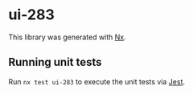 # ui-283

This library was generated with [Nx](https://nx.dev).

## Running unit tests

Run `nx test ui-283` to execute the unit tests via [Jest](https://jestjs.io).
